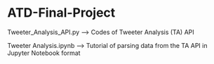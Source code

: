 # ATD-Final-Project

Tweeter_Analysis_API.py --> Codes of Tweeter Analysis (TA) API

Tweeter Analysis.ipynb --> Tutorial of parsing data from the TA API in Jupyter Notebook format

